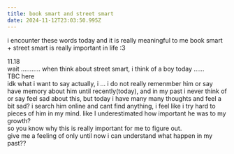 ```yaml
---
title: book smart and street smart
date: 2024-11-12T23:03:50.995Z
---
```




i encounter these words today and it is really meaningful to me
book smart + street smart is really important in life :3  
  
11.18  
wait ...........
when think about street smart, i think of a boy today ......  
TBC here  
idk what i want to say actually, i ... i do not really remenmber him or say have memory about him until recently(today), and in my past i never think of or say feel sad about this, but today i have many many thoughts and feel a bit sad? i search him online and cant find anything, i feel like i try hard to pieces of him in my mind. like I underestimated how important he was to my growth?  
so you know why this is really important for me to figure out.   
give me a feeling of only until now i can understand what happen in my past??